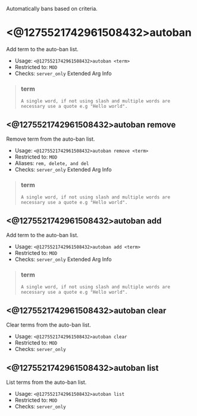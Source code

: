 Automatically bans based on criteria.

# <@1275521742961508432>autoban
Add term to the auto-ban list.<br/>
 - Usage: `<@1275521742961508432>autoban <term>`
 - Restricted to: `MOD`
 - Checks: `server_only`
Extended Arg Info
> ### term
> ```
> A single word, if not using slash and multiple words are necessary use a quote e.g "Hello world".
> ```
## <@1275521742961508432>autoban remove
Remove term from the auto-ban list.<br/>
 - Usage: `<@1275521742961508432>autoban remove <term>`
 - Restricted to: `MOD`
 - Aliases: `rem, delete, and del`
 - Checks: `server_only`
Extended Arg Info
> ### term
> ```
> A single word, if not using slash and multiple words are necessary use a quote e.g "Hello world".
> ```
## <@1275521742961508432>autoban add
Add term to the auto-ban list.<br/>
 - Usage: `<@1275521742961508432>autoban add <term>`
 - Restricted to: `MOD`
 - Checks: `server_only`
Extended Arg Info
> ### term
> ```
> A single word, if not using slash and multiple words are necessary use a quote e.g "Hello world".
> ```
## <@1275521742961508432>autoban clear
Clear terms from the auto-ban list.<br/>
 - Usage: `<@1275521742961508432>autoban clear`
 - Restricted to: `MOD`
 - Checks: `server_only`
## <@1275521742961508432>autoban list
List terms from the auto-ban list.<br/>
 - Usage: `<@1275521742961508432>autoban list`
 - Restricted to: `MOD`
 - Checks: `server_only`
